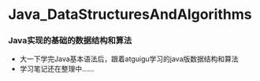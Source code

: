 # Java_DataStructuresAndAlgorithms
### Java实现的基础的数据结构和算法
* 大一下学完Java基本语法后，跟着atguigu学习的java版数据结构和算法
* 学习笔记还在整理中……
